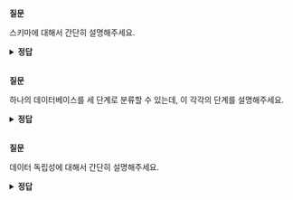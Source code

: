 **질문** 
<!-- 무조건 공백 -->
스키마에 대해서 간단히 설명해주세요.

<!-- 무조건 공백 -->
<details>
<summary><b>정답</b></summary>
<!-- summary 아래 한칸 공백 두어야함 -->
<!-- 무조건 한칸 공백 아래에 두고 정답 입력 -->

데이터베이스에 저장되는 데이터 구조와 제약조건을 정의한 것입니다.  
이러한 정의된 스키마에 따라 데이터베이스에 실제로 저장된 값이 인스턴스입니다.  
스키마는 한번 정의되면 자주 변경되지 않지만 인스턴스는 계속 변하는 특성이 있습니다.  
</details>

<br>

**질문** 
<!-- 무조건 공백 -->
하나의 데이터베이스를 세 단계로 분류할 수 있는데, 이 각각의 단계를 설명해주세요.

<!-- 무조건 공백 -->
<details>
<summary><b>정답</b></summary>
<!-- summary 아래 한칸 공백 두어야함 -->
<!-- 무조건 한칸 공백 아래에 두고 정답 입력 -->

하나의 데이터베이스를 관점에 따라 세 단계로 분류할 수 있는데, 외부 단계, 개념 단계, 내부 단계가 존재합니다.  

외부 단계는 개별 사용자 관점에서 데이터베이스를 이해하고 표현합니다. 그래서 사용자마다 생각하는 데이터베이스의 구조가 다릅니다.  
외부 단계에서 사용자에게 필요한 데이터베이스를 정의한 것을 외부 스키마라 하는데, 이 외부 스키마는 데이터베이스 하나에 여러 개 존재할 수 있고, 외부 스키마 하나를 사용 목적이 같은 사용자들이 공유할 수 있습니다.  

개념 단계는 데이터베이스를 이용하는 사용자들의 관점을 통합하여, 데이터베이스를 조직 전체의 관점에서 이해하고 표현합니다.  
데이터베이스 관리 시스템이나 관리자의 관점에서 모든 사용자에게 필요한 데이터를 통합하여 전체 데이터베이스의 논리적 구조를 정의하며, 이를 개념 스키마라 합니다.  
개념 스키마는 전체 데이터베이스에 어떤 데이터가 저장되는지, 관계, 제약조건이 있는지에 대한 정의뿐만 아니라, 데이터에 대한 보안 정책이나 접근 권한에 대한 정의도 포함합니다.  
데이터베이스 하나에는 개념 스키마가 하나만 존재하고, 각 사용자는 개념 스키마의 일부분을 사용합니다.  

내부 단계는 데이터베이스를 디스크나 테이프같은 저장 장치의 관점에서 이해하고 표현합니다.  
내부 단계에서 전체 데이터베이스가 저장 장치에 실제로 저장되는 방법을 정의하며 이를 내부 스키마라 합니다.  
내부 스키마는 데이터베이스의 개념 스키마에 대한 물리적인 저장 구조를 표현하므로 하나의 데이터베이스에 하나만 존재합니다.  
</details>

<br>

**질문** 
<!-- 무조건 공백 -->
데이터 독립성에 대해서 간단히 설명해주세요.

<!-- 무조건 공백 -->
<details>
<summary><b>정답</b></summary>
<!-- summary 아래 한칸 공백 두어야함 -->
<!-- 무조건 한칸 공백 아래에 두고 정답 입력 -->

데이터베이스를 3단계 구조로 나누고, 단계별로 스키마를 유지하며 스키마 사이의 대응 관계를 정의하는 궁극적인 목적이라고 할 수 있습니다.  

하위 스키마를 변경해도 상위 스키마가 영향을 받지 않는 특성입니다.  
여기에 논리적 데이터 독립성과 물리적 데이터 독립성이 존재하며, 논리적 데이터 독립성은 개념 스키마가 변경되어도 외부 스키마는 영향을 받지 않습니다.  
물리적 데이터 독립성은 내부 스키마가 변경되어도 개념 스키마는 영향을 받지 않습니다.  
</details>

<br>
